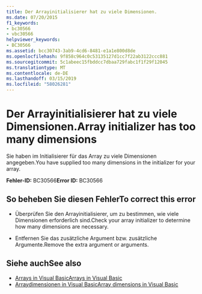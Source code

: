 ```yaml
---
title: Der Arrayinitialisierer hat zu viele Dimensionen.
ms.date: 07/20/2015
f1_keywords:
- bc30566
- vbc30566
helpviewer_keywords:
- BC30566
ms.assetid: bcc30743-3ab9-4cd6-8481-e1a1e800d8de
ms.openlocfilehash: 9f858c964c0c53135127d1cc7f22ab3122ccc881
ms.sourcegitcommit: 5c1abeec15fbddcc7dbaa729fabc1f1f29f12045
ms.translationtype: MT
ms.contentlocale: de-DE
ms.lasthandoff: 03/15/2019
ms.locfileid: "58026281"
---
```

# <a name="array-initializer-has-too-many-dimensions"></a><span data-ttu-id="df2a4-102">Der Arrayinitialisierer hat zu viele Dimensionen.</span><span class="sxs-lookup"><span data-stu-id="df2a4-102">Array initializer has too many dimensions</span></span>
<span data-ttu-id="df2a4-103">Sie haben im Initialisierer für das Array zu viele Dimensionen angegeben.</span><span class="sxs-lookup"><span data-stu-id="df2a4-103">You have supplied too many dimensions in the initializer for your array.</span></span>  
  
 <span data-ttu-id="df2a4-104">**Fehler-ID:** BC30566</span><span class="sxs-lookup"><span data-stu-id="df2a4-104">**Error ID:** BC30566</span></span>  
  
## <a name="to-correct-this-error"></a><span data-ttu-id="df2a4-105">So beheben Sie diesen Fehler</span><span class="sxs-lookup"><span data-stu-id="df2a4-105">To correct this error</span></span>  
  
-   <span data-ttu-id="df2a4-106">Überprüfen Sie den Arrayinitialisierer, um zu bestimmen, wie viele Dimensionen erforderlich sind.</span><span class="sxs-lookup"><span data-stu-id="df2a4-106">Check your array initializer to determine how many dimensions are necessary.</span></span>  
  
-   <span data-ttu-id="df2a4-107">Entfernen Sie das zusätzliche Argument bzw. zusätzliche Argumente.</span><span class="sxs-lookup"><span data-stu-id="df2a4-107">Remove the extra argument or arguments.</span></span>  
  
## <a name="see-also"></a><span data-ttu-id="df2a4-108">Siehe auch</span><span class="sxs-lookup"><span data-stu-id="df2a4-108">See also</span></span>

- [<span data-ttu-id="df2a4-109">Arrays in Visual Basic</span><span class="sxs-lookup"><span data-stu-id="df2a4-109">Arrays in Visual Basic</span></span>](~/docs/visual-basic/programming-guide/language-features/arrays/index.md)
- [<span data-ttu-id="df2a4-110">Arraydimensionen in Visual Basic</span><span class="sxs-lookup"><span data-stu-id="df2a4-110">Array dimensions in Visual Basic</span></span>](~/docs/visual-basic/programming-guide/language-features/arrays/array-dimensions.md)

